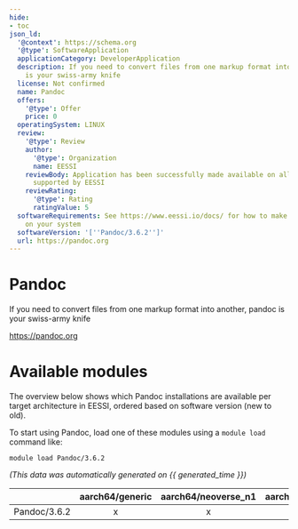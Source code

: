 ```yaml
---
hide:
- toc
json_ld:
  '@context': https://schema.org
  '@type': SoftwareApplication
  applicationCategory: DeveloperApplication
  description: If you need to convert files from one markup format into another, pandoc
    is your swiss-army knife
  license: Not confirmed
  name: Pandoc
  offers:
    '@type': Offer
    price: 0
  operatingSystem: LINUX
  review:
    '@type': Review
    author:
      '@type': Organization
      name: EESSI
    reviewBody: Application has been successfully made available on all architectures
      supported by EESSI
    reviewRating:
      '@type': Rating
      ratingValue: 5
  softwareRequirements: See https://www.eessi.io/docs/ for how to make EESSI available
    on your system
  softwareVersion: '[''Pandoc/3.6.2'']'
  url: https://pandoc.org
---
```


Pandoc
======


If you need to convert files from one markup format into another, pandoc is your swiss-army knife

https://pandoc.org
# Available modules


The overview below shows which Pandoc installations are available per target architecture in EESSI, ordered based on software version (new to old).

To start using Pandoc, load one of these modules using a `module load` command like:

```shell
module load Pandoc/3.6.2
```

*(This data was automatically generated on {{ generated_time }})*  

| |aarch64/generic|aarch64/neoverse_n1|aarch64/neoverse_v1|aarch64/nvidia/grace|x86_64/generic|x86_64/amd/zen2|x86_64/amd/zen3|x86_64/amd/zen4|x86_64/intel/cascadelake|x86_64/intel/haswell|x86_64/intel/icelake|x86_64/intel/sapphirerapids|x86_64/intel/skylake_avx512|
| :---: | :---: | :---: | :---: | :---: | :---: | :---: | :---: | :---: | :---: | :---: | :---: | :---: | :---: |
|Pandoc/3.6.2|x|x|x|x|x|x|x|x|x|x|x|x|x|

